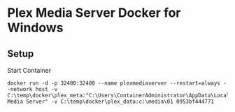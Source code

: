 # Plex Media Server Docker for Windows

## Setup

Start Container
``` console
docker run -d -p 32400:32400 --name plexmediaserver --restart=always --network host -v C:\temp\docker\plex_meta:"C:\Users\ContainerAdministrator\AppData\Local\Plex Media Server" -v C:\temp\docker\plex_data:c:\media\01 0953bf444771
```
